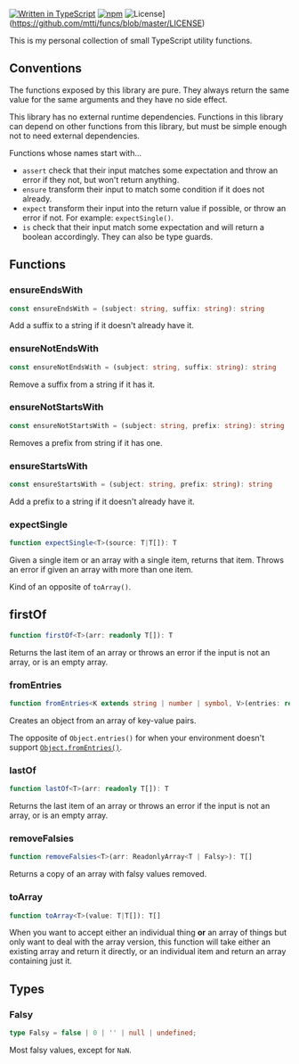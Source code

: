 [![Written in TypeScript](https://flat.badgen.net/badge/icon/typescript?icon=typescript&label)](http://www.typescriptlang.org/) [![npm](https://flat.badgen.net/npm/v/@mtti/funcs?icon=npm)](https://www.npmjs.com/package/@mtti/funcs) ![License](https://flat.badgen.net/github/license/mtti/funcs)](https://github.com/mtti/funcs/blob/master/LICENSE)

This is my personal collection of small TypeScript utility functions.

## Conventions

The functions exposed by this library are pure. They always return the same value for the same arguments and they have no side effect.

This library has no external runtime dependencies. Functions in this library can depend on other functions from this library, but must be simple enough not to need external dependencies.

Functions whose names start with...

* `assert` check that their input matches some expectation and throw an error if they not, but won't return anything.
* `ensure` transform their input to match some condition if it does not already.
* `expect` transform their input into the return value if possible, or throw an error if not. For example: `expectSingle()`.
* `is` check that their input match some expectation and will return a boolean accordingly. They can also be type guards.

## Functions

### ensureEndsWith

```typescript
const ensureEndsWith = (subject: string, suffix: string): string
```

Add a suffix to a string if it doesn't already have it.

### ensureNotEndsWith

```typescript
const ensureNotEndsWith = (subject: string, suffix: string): string
```

Remove a suffix from a string if it has it.

### ensureNotStartsWith

```typescript
const ensureNotStartsWith = (subject: string, prefix: string): string
```

Removes a prefix from string if it has one.

### ensureStartsWith

```typescript
const ensureStartsWith = (subject: string, prefix: string): string
```

Add a prefix to a string if it doesn't already have it.

### expectSingle

```typescript
function expectSingle<T>(source: T|T[]): T
```

Given a single item or an array with a single item, returns that item. Throws an error if given an array with more than one item.

Kind of an opposite of `toArray()`.

## firstOf

```typescript
function firstOf<T>(arr: readonly T[]): T
```

Returns the last item of an array or throws an error if the input is not an array, or is an empty array.

### fromEntries

```typescript
function fromEntries<K extends string | number | symbol, V>(entries: readonly [string, V][]): Record<K, V>
```

Creates an object from an array of key-value pairs.

The opposite of `Object.entries()` for when your environment doesn't support [`Object.fromEntries()`](https://developer.mozilla.org/en-US/docs/Web/JavaScript/Reference/Global_Objects/Object/fromEntries).

### lastOf

```typescript
function lastOf<T>(arr: readonly T[]): T
```

Returns the last item of an array or throws an error if the input is not an array, or is an empty array.

### removeFalsies

```typescript
function removeFalsies<T>(arr: ReadonlyArray<T | Falsy>): T[]
```

Returns a copy of an array with falsy values removed.

### toArray

```typescript
function toArray<T>(value: T|T[]): T[]
```

When you want to accept either an individual thing **or** an array of things but only want to deal with the array version, this function will take either an existing array and return it directly, or an individual item and return an array containing just it.

## Types

### Falsy

```typescript
type Falsy = false | 0 | '' | null | undefined;
```

Most falsy values, except for `NaN`.
